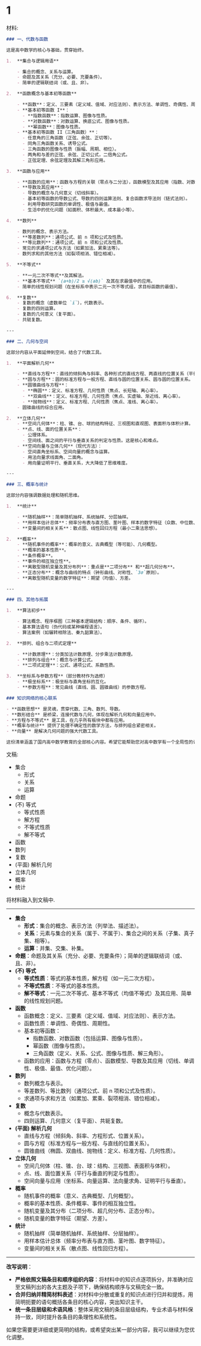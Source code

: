 <!-- https://chat.deepseek.com/a/chat/s/a926b651-4f04-4241-85c8-d261212693b9 -->

# 1

材料:

```md
### 一、代数与函数

这是高中数学的核心与基础，贯穿始终。

1.  **集合与逻辑用语**

    - 集合的概念、关系与运算。
    - 命题及其关系（充分、必要、充要条件）。
    - 简单的逻辑联结词（或、且、非）。

2.  **函数概念与基本初等函数**

    - **函数**：定义、三要素（定义域、值域、对应法则）、表示方法、单调性、奇偶性、周期性。
    - **基本初等函数 I**：
      - **指数函数**：指数运算、图像与性质。
      - **对数函数**：对数运算、换底公式、图像与性质。
      - **幂函数**：图像与性质。
    - **基本初等函数 II（三角函数）**：
      - 任意角的三角函数（正弦、余弦、正切等）。
      - 同角三角函数关系、诱导公式。
      - 三角函数的图像与性质（振幅、周期、相位）。
      - 两角和与差的正弦、余弦、正切公式，二倍角公式。
      - 正弦定理、余弦定理及其解三角形应用。

3.  **函数与应用**

    - **函数的应用**：函数与方程的关联（零点与二分法），函数模型及其应用（指数、对数、幂函数增长差异）。
    - **导数及其应用**：
      - 导数的概念与几何意义（切线斜率）。
      - 基本初等函数的导数公式、导数的四则运算法则、复合函数求导法则（链式法则）。
      - 利用导数研究函数的单调性、极值与最值。
      - 生活中的优化问题（如面积、体积最大、成本最小等）。

4.  **数列**

    - 数列的概念、表示方法。
    - **等差数列**：通项公式、前 n 项和公式及性质。
    - **等比数列**：通项公式、前 n 项和公式及性质。
    - 常见的求通项公式与方法（如累加法、累乘法等）。
    - 数列求和的其他方法（如裂项相消、错位相减）。

5.  **不等式**

    - **一元二次不等式**及其解法。
    - **基本不等式** `(a+b)/2 ≥ √(ab)` 及其在求最值中的应用。
    - 简单的线性规划问题（在坐标系中表示二元一次不等式组，求目标函数的最值）。

6.  **复数**
    - 复数的概念（虚数单位 `i`），代数表示。
    - 复数的四则运算。
    - 复数的几何意义（复平面）。
    - 共轭复数。

---

### 二、几何与空间

这部分内容从平面延伸到空间，结合了代数工具。

1.  **平面解析几何**

    - **直线与方程**：直线的倾斜角与斜率、各种形式的直线方程、两直线的位置关系（平行、垂直、相交）。
    - **圆与方程**：圆的标准方程与一般方程、直线与圆的位置关系、圆与圆的位置关系。
    - **圆锥曲线与方程**：
      - **椭圆**：定义、标准方程、几何性质（焦点、长短轴、离心率）。
      - **双曲线**：定义、标准方程、几何性质（焦点、实虚轴、渐近线、离心率）。
      - **抛物线**：定义、标准方程、几何性质（焦点、准线、离心率）。
    - 圆锥曲线的综合应用。

2.  **立体几何**
    - **空间几何体**：柱、锥、台、球的结构特征、三视图和直观图、表面积与体积计算。
    - **点、线、面的位置关系**：
      - 公理体系。
      - 空间线、面之间的平行与垂直关系的判定与性质。这是核心和难点。
    - **空间向量与立体几何**（现代方法）：
      - 空间直角坐标系、空间向量的概念与运算。
      - 用法向量求线面角、二面角。
      - 用向量证明平行、垂直关系，大大降低了思维难度。

---

### 三、概率与统计

这部分内容强调数据处理和随机思维。

1.  **统计**

    - **随机抽样**：简单随机抽样、系统抽样、分层抽样。
    - **用样本估计总体**：频率分布表与直方图、茎叶图、样本的数字特征（众数、中位数、平均数、方差、标准差）。
    - **变量间的相关关系**：散点图、线性回归方程（最小二乘法思想）。

2.  **概率**
    - **随机事件的概率**：概率的意义、古典概型（等可能）、几何概型。
    - **概率的基本性质**。
    - **条件概率**。
    - **事件的相互独立性**。
    - **离散型随机变量及其分布列**：重点是**二项分布** 和**超几何分布**。
    - **正态分布**：概念与曲线的特点（钟形曲线、对称性、`3σ`原则）。
    - **离散型随机变量的数字特征**：期望（均值）、方差。

---

### 四、其他与拓展

1.  **算法初步**

    - 算法概念、程序框图（三种基本逻辑结构：顺序、条件、循环）。
    - 基本算法语句（伪代码或某种编程语言）。
    - 算法案例（如辗转相除法、秦九韶算法）。

2.  **排列、组合与二项式定理**

    - **计数原理**：分类加法计数原理、分步乘法计数原理。
    - **排列与组合**：概念与计算公式。
    - **二项式定理**：公式、通项公式、系数性质。

3.  **坐标系与参数方程**（部分教材作为选修）
    - **极坐标系**：极坐标与直角坐标的互化。
    - **参数方程**：常见曲线（直线、圆、圆锥曲线）的参数方程。

### 知识网络的核心联系

- **函数思想** 是灵魂，贯穿代数、三角、数列、导数。
- **数形结合** 是桥梁，连接代数与几何，体现在解析几何和向量应用中。
- **方程与不等式** 是工具，在几乎所有板块中都有应用。
- **概率与统计** 提供了处理不确定性的数学方法，与排列组合紧密相关。
- **向量** 是解决几何问题的强大代数工具。

这份清单涵盖了国内高中数学教育的全部核心内容。希望它能帮助您对高中数学有一个全局性的认识。
```

文稿:

- 集合
  - 形式
  - 关系
  - 运算
- 命题
- (不) 等式
  - 等式性质
  - 解方程
  - 不等式性质
  - 解不等式
- 函数
- 数列
- 复数
- (平面) 解析几何
- 立体几何
- 概率
- 统计

将材料融入到文稿中.

---

- **集合**
  - **形式**：集合的概念、表示方法（列举法、描述法）。
  - **关系**：元素与集合的关系（属于、不属于）、集合之间的关系（子集、真子集、相等）。
  - **运算**：并集、交集、补集。
- **命题**：命题及其关系（充分、必要、充要条件）；简单的逻辑联结词（或、且、非）。
- **(不) 等式**
  - **等式性质**：等式的基本性质，解方程（如一元二次方程）。
  - **不等式性质**：不等式的基本性质。
  - **解不等式**：一元二次不等式、基本不等式（均值不等式）及其应用、简单的线性规划问题。
- **函数**
  - 函数概念：定义、三要素（定义域、值域、对应法则）、表示方法。
  - 函数性质：单调性、奇偶性、周期性。
  - 基本初等函数：
    - 指数函数、对数函数（包括运算、图像与性质）。
    - 幂函数（图像与性质）。
    - 三角函数（定义、关系、公式、图像与性质、解三角形）。
  - 函数的应用：函数与方程（零点）、函数模型、导数及其应用（切线、单调性、极值、最值、优化问题）。
- **数列**
  - 数列概念与表示。
  - 等差数列、等比数列（通项公式、前 n 项和公式及性质）。
  - 求通项与求和方法（如累加、累乘、裂项相消、错位相减）。
- **复数**
  - 概念与代数表示。
  - 四则运算、几何意义（复平面）、共轭复数。
- **(平面) 解析几何**
  - 直线与方程（倾斜角、斜率、方程形式、位置关系）。
  - 圆与方程（标准方程与一般方程、与直线的位置关系）。
  - 圆锥曲线（椭圆、双曲线、抛物线：定义、标准方程、几何性质）。
- **立体几何**
  - 空间几何体（柱、锥、台、球：结构、三视图、表面积与体积）。
  - 点、线、面位置关系（平行与垂直的判定与性质）。
  - 空间向量与应用（坐标系、向量运算、法向量求角、证明平行与垂直）。
- **概率**
  - 随机事件的概率（意义、古典概型、几何概型）。
  - 概率的基本性质、条件概率、事件的相互独立性。
  - 随机变量及其分布（二项分布、超几何分布、正态分布）。
  - 随机变量的数字特征（期望、方差）。
- **统计**
  - 随机抽样（简单随机抽样、系统抽样、分层抽样）。
  - 用样本估计总体（频率分布表与直方图、茎叶图、数字特征）。
  - 变量间的相关关系（散点图、线性回归方程）。

---

**改写说明**：

- **严格依照文稿条目和顺序组织内容**：将材料中的知识点逐项拆分，并准确对应至文稿列出的各大主题及子项下，确保结构顺序与文稿完全一致。
- **合并归纳并精简材料表述**：对材料中分散或重复的知识点进行归并和提炼，用简明扼要的语句概括各条目的核心内容，突出知识主干。
- **统一条目层级和术语风格**：整体采用文稿的条目层级结构，专业术语与材料保持一致，同时提升各条目的条理性和系统性。

如果您需要更详细或更简明的结构，或希望突出某一部分内容，我可以继续为您优化调整。
